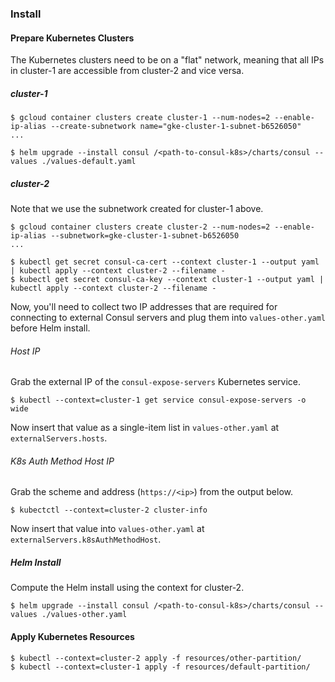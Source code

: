 ### Install

#### Prepare Kubernetes Clusters

The Kubernetes clusters need to be on a "flat" network, meaning that all IPs in cluster-1 are accessible from cluster-2 and vice versa.

##### cluster-1
```shell
$ gcloud container clusters create cluster-1 --num-nodes=2 --enable-ip-alias --create-subnetwork name="gke-cluster-1-subnet-b6526050"
...

$ helm upgrade --install consul /<path-to-consul-k8s>/charts/consul --values ./values-default.yaml
```

##### cluster-2
Note that we use the subnetwork created for cluster-1 above.

```shell
$ gcloud container clusters create cluster-2 --num-nodes=2 --enable-ip-alias --subnetwork=gke-cluster-1-subnet-b6526050
...

$ kubectl get secret consul-ca-cert --context cluster-1 --output yaml | kubectl apply --context cluster-2 --filename -
$ kubectl get secret consul-ca-key --context cluster-1 --output yaml | kubectl apply --context cluster-2 --filename -
```

Now, you'll need to collect two IP addresses that are required for connecting to external Consul servers and plug them into `values-other.yaml` before Helm install.

###### Host IP
Grab the external IP of the `consul-expose-servers` Kubernetes service.

```shell
$ kubectl --context=cluster-1 get service consul-expose-servers -o wide
```

Now insert that value as a single-item list in `values-other.yaml` at `externalServers.hosts`.

###### K8s Auth Method Host IP
Grab the scheme and address (`https://<ip>`) from the output below.

```shell
$ kubectctl --context=cluster-2 cluster-info
```

Now insert that value into `values-other.yaml` at `externalServers.k8sAuthMethodHost`.

##### Helm Install
Compute the Helm install using the context for cluster-2.

```shell
$ helm upgrade --install consul /<path-to-consul-k8s>/charts/consul --values ./values-other.yaml
```

#### Apply Kubernetes Resources

```shell
$ kubectl --context=cluster-2 apply -f resources/other-partition/
$ kubectl --context=cluster-1 apply -f resources/default-partition/
```